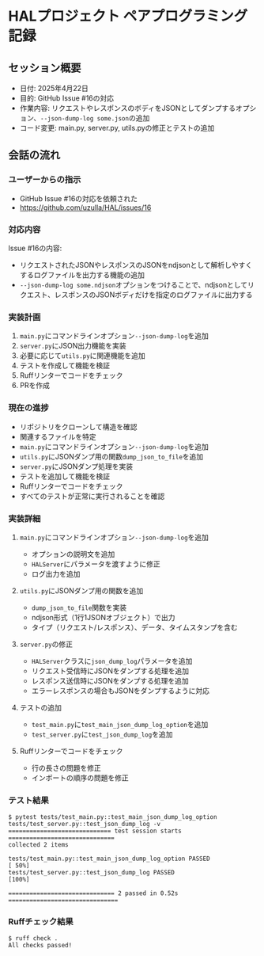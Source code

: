 # HALプロジェクト ペアプログラミング記録

## セッション概要
- 日付: 2025年4月22日
- 目的: GitHub Issue #16の対応
- 作業内容: リクエストやレスポンスのボディをJSONとしてダンプするオプション、`--json-dump-log some.json`の追加
- コード変更: main.py, server.py, utils.pyの修正とテストの追加

## 会話の流れ

### ユーザーからの指示
- GitHub Issue #16の対応を依頼された
- https://github.com/uzulla/HAL/issues/16

### 対応内容
Issue #16の内容:
- リクエストされたJSONやレスポンスのJSONをndjsonとして解析しやすくするログファイルを出力する機能の追加
- `--json-dump-log some.ndjson`オプションをつけることで、ndjsonとしてリクエスト、レスポンスのJSONボディだけを指定のログファイルに出力する

### 実装計画
1. `main.py`にコマンドラインオプション`--json-dump-log`を追加
2. `server.py`にJSON出力機能を実装
3. 必要に応じて`utils.py`に関連機能を追加
4. テストを作成して機能を検証
5. Ruffリンターでコードをチェック
6. PRを作成

### 現在の進捗
- リポジトリをクローンして構造を確認
- 関連するファイルを特定
- `main.py`にコマンドラインオプション`--json-dump-log`を追加
- `utils.py`にJSONダンプ用の関数`dump_json_to_file`を追加
- `server.py`にJSONダンプ処理を実装
- テストを追加して機能を検証
- Ruffリンターでコードをチェック
- すべてのテストが正常に実行されることを確認

### 実装詳細
1. `main.py`にコマンドラインオプション`--json-dump-log`を追加
   - オプションの説明文を追加
   - `HALServer`にパラメータを渡すように修正
   - ログ出力を追加

2. `utils.py`にJSONダンプ用の関数を追加
   - `dump_json_to_file`関数を実装
   - ndjson形式（1行1JSONオブジェクト）で出力
   - タイプ（リクエスト/レスポンス）、データ、タイムスタンプを含む

3. `server.py`の修正
   - `HALServer`クラスに`json_dump_log`パラメータを追加
   - リクエスト受信時にJSONをダンプする処理を追加
   - レスポンス送信時にJSONをダンプする処理を追加
   - エラーレスポンスの場合もJSONをダンプするように対応

4. テストの追加
   - `test_main.py`に`test_main_json_dump_log_option`を追加
   - `test_server.py`に`test_json_dump_log`を追加

5. Ruffリンターでコードをチェック
   - 行の長さの問題を修正
   - インポートの順序の問題を修正

### テスト結果
```
$ pytest tests/test_main.py::test_main_json_dump_log_option tests/test_server.py::test_json_dump_log -v
============================= test session starts ==============================
collected 2 items                                                              

tests/test_main.py::test_main_json_dump_log_option PASSED                [ 50%]
tests/test_server.py::test_json_dump_log PASSED                          [100%]

============================== 2 passed in 0.52s ===============================
```

### Ruffチェック結果
```
$ ruff check .
All checks passed!
```
